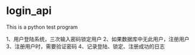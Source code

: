# login_api
This is a python test program

1、用户登陆系统，三次输入密码锁定用户
2、如果数据库中无此用户，注册用户
3、注册用户时，需要验证密码
4、记录登陆、锁定、注册成功的日志

